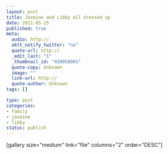 ```yaml
--- 
layout: post
title: Jasmine and Libby all dressed up
date: 2011-05-15
published: true
meta: 
  audio: http://
  aktt_notify_twitter: "no"
  quote-url: http://
  _edit_last: "1"
  _thumbnail_id: "910058901"
  quote-copy: Unknown
  image: ""
  link-url: http://
  quote-author: Unknown
tags: []

type: post
categories: 
- family
- jasmine
- libby
status: publish
---
```



[gallery size="medium" link="file" columns="2" order="DESC"] 
